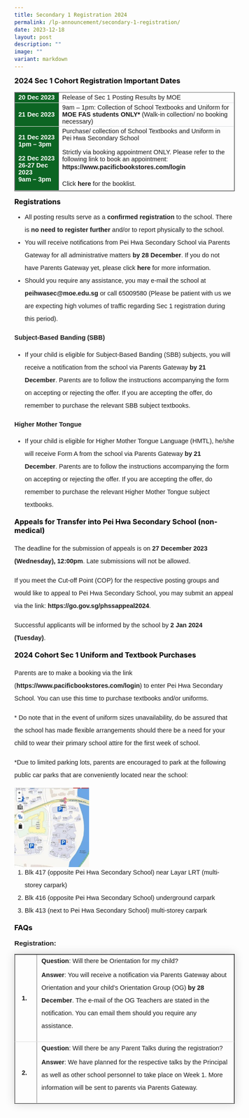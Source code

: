 ```yaml
---
title: Secondary 1 Registration 2024
permalink: /lp-announcement/secondary-1-registration/
date: 2023-12-18
layout: post
description: ""
image: ""
variant: markdown
---
```

<h3 style="margin-top:10px;font-weight: bold;color:#000000">2024 Sec 1 Cohort Registration Important Dates</h3>

<table border="1" style="width:100%;">
	<tbody>
		<tr>
			<td style="background-color:#0C6523;font-weight: bold; font-size: 14.5px; border: 1px solid #54585d; color:white;border-bottom: 1px solid #dddddd;width:20%;font-family:sans-serif;">20 Dec 2023</td>
			<td style="border: 1px solid #dddfe1;font-size: 14.5px;font-family:sans-serif;">Release of Sec 1 Posting Results by MOE</td>
		</tr>
		<tr>
			<td style="background-color:#0C6523; font-weight: bold; font-size: 14.5px;font-family:sans-serif; border: 1px solid #54585d; color:white;border-bottom: 1px solid #dddddd;">21 Dec 2023</td>
			<td style="border: 1px solid #dddfe1;font-size: 14.5px;font-family:sans-serif;">9am – 1pm: Collection of School Textbooks and Uniform for<strong style="font-family:sans-serif;"> MOE FAS students ONLY*</strong>
(Walk-in collection/ no booking necessary)</td>
		</tr>
		<tr>
			<td style="background-color:#0C6523; font-weight: bold; font-size: 14.5px;font-family:sans-serif; border: 1px solid #54585d; color:white;border-bottom: 1px solid #dddddd;">21 Dec 2023<br>1pm – 3pm<br><br>22 Dec 2023<br>
26-27 Dec 2023<br>9am – 3pm</td>
			<td style="border: 1px solid #dddfe1;font-size: 14.5px;font-family:sans-serif;">Purchase/ collection of School Textbooks and Uniform in Pei Hwa Secondary School<br><br>Strictly via booking appointment ONLY. Please refer to the following link to book an appointment: <a href="https://www.pacificbookstores.com/login" style="font-size:14.5px; line-height:1.5;font-family:sans-serif;font-weight:bold;text-decoration: none;">https://www.pacificbookstores.com/login</a><br><br> Click <a href="https://drive.google.com/file/d/1pWv7H3ThRsyANhPVBTYdWTQu0b4vCXPl/view?usp=drive_link" style="font-size:14.5px; line-height:1.5;font-family:sans-serif;font-weight:bold;text-decoration: none;">here</a> for the booklist. </td>
		</tr>
		
</tbody>
	</table>
	
<h3 style="margin-top:10px;font-weight: bold;color:#000000">Registrations</h3>
	
<ul style="margin-top:-5px;">
<li style="font-size:14.5px; line-height:2;font-family:sans-serif;">All posting results serve as a <strong style="font-family:sans-serif;">confirmed registration</strong> to the school.  There is <strong style="font-family:sans-serif;">no need to register further </strong> and/or to report physically to the school.</li>
<li style="font-size:14.5px; line-height:2;font-family:sans-serif;">You will receive notifications from Pei Hwa Secondary School via Parents Gateway for all administrative matters <strong style="font-family:sans-serif;"> by 28 December</strong>. If you do not have Parents Gateway yet, please click <a href="https://pg.moe.edu.sg/" style="font-size:14.5px; line-height:1.5;font-family:sans-serif;font-weight:bold;text-decoration: none;">here</a> for more information.</li>
<li style="font-size:14.5px; line-height:2;font-family:sans-serif;">Should you require any assistance, you may e-mail the school at <a href="mailto:peihwasec@moe.edu.sg" style="font-size:14.5px; line-height:1.5;font-family:sans-serif;font-weight:bold;text-decoration: none;">peihwasec@moe.edu.sg</a> or call 65009580 (Please be patient with us we are expecting high volumes of traffic regarding Sec 1 registration during this period).</li>
</ul>

<p style="margin-top:10px;font-size:14.5px; line-height:2;font-family:sans-serif;">	<strong style="font-family:sans-serif;">Subject-Based Banding (SBB)</strong></p>
	
<p style="margin-top:10px;font-size:14.5px; line-height:2;font-family:sans-serif;"></p><ul style="margin-top:-5px;">
<li style="font-size:14.5px; line-height:2;font-family:sans-serif;">If your child is eligible for Subject-Based Banding (SBB) subjects, you will receive a notification from the school via Parents Gateway <strong style="font-family:sans-serif;"> by 21 December</strong>.  Parents are to follow the instructions accompanying the form on accepting or rejecting the offer.  If you are accepting the offer, do remember to purchase the relevant SBB subject textbooks.</li>
</ul><p></p>

<p style="margin-top:10px;font-size:14.5px; line-height:2;font-family:sans-serif;">	<strong style="font-family:sans-serif;">Higher Mother Tongue</strong></p>
	
<p style="margin-top:10px;font-size:14.5px; line-height:2;font-family:sans-serif;"></p><ul style="margin-top:-5px;">
<li style="font-size:14.5px; line-height:2;font-family:sans-serif;">If your child is eligible for Higher Mother Tongue Language (HMTL), he/she will receive Form A from the school via Parents Gateway<strong style="font-family:sans-serif;"> by 21 December</strong>. Parents are to follow the instructions accompanying the form on accepting or rejecting the offer.  If you are accepting the offer, do remember to purchase the relevant Higher Mother Tongue subject textbooks. </li>
</ul><p></p>

<h3 style="margin-top:10px;font-weight: bold;color:#000000">Appeals for Transfer into Pei Hwa Secondary School (non-medical)</h3>
<p style="font-size:14.5px; line-height:2;margin-top:15px; font-family:sans-serif;">The deadline for the submission of appeals is on <strong style="font-family:sans-serif;">27 December 2023 (Wednesday), 12:00pm</strong>. Late submissions will not be allowed.</p>

<p style="font-size:14.5px; line-height:2;margin-top:15px; font-family:sans-serif;">If you meet the Cut-off Point (COP) for the respective posting groups and would like to appeal to Pei Hwa Secondary School, you may submit an appeal via the link: <a href="https://go.gov.sg/phssappeal2024" style="font-size:14.5px; line-height:1.5;font-family:sans-serif;font-weight:bold;text-decoration: none;">https://go.gov.sg/phssappeal2024</a>.</p>

<p style="font-size:14.5px; line-height:2;margin-top:15px; font-family:sans-serif;">Successful applicants will be informed by the school by <strong style="font-family:sans-serif;">2 Jan 2024 (Tuesday)</strong>.</p>


<h3 style="margin-top:10px;font-weight: bold;color:#000000">2024 Cohort Sec 1 Uniform and Textbook Purchases</h3>
<p style="font-size:14.5px; line-height:2;margin-top:15px; font-family:sans-serif;">Parents are to make a booking via the link (<a href="https://www.pacificbookstores.com/login" style="font-size:14.5px; line-height:1.5;font-family:sans-serif;font-weight:bold;text-decoration: none;">https://www.pacificbookstores.com/login</a>) to enter Pei Hwa Secondary School. You can use this time to purchase textbooks and/or uniforms.</p>
<p style="font-size:14.5px; line-height:2;margin-top:15px; font-family:sans-serif;">* Do note that in the event of uniform sizes unavailability, do be assured that the school has made flexible arrangements
should there be a need for your child to wear their primary school attire for the first week of school.</p>
<p style="font-size:14.5px; line-height:2;margin-top:15px; font-family:sans-serif;">*Due to limited parking lots, parents are encouraged to park at the following public car parks that are conveniently located
near the school:</p>
<img style="width: 34%;" src="/images/unnamed-3-285x300.jpg">
<ol style="margin-top:-5px;">
<li style="font-size:14.5px; line-height:2;font-family:sans-serif;">Blk 417 (opposite Pei Hwa Secondary School) near Layar LRT (multi-storey carpark)</li>
<li style="font-size:14.5px; line-height:2;font-family:sans-serif;">Blk 416 (opposite Pei Hwa Secondary School) underground carpark</li>
<li style="font-size:14.5px; line-height:2;font-family:sans-serif;">Blk 413 (next to Pei Hwa Secondary School) multi-storey carpark</li>
</ol>

<h3 style="margin-top:10px;font-weight: bold;color:#000000">FAQs</h3>
<p style="margin-top:15.5px;font-size:15.5px;"><strong style="font-family:sans-serif;">Registration:</strong></p>
<div>
<table border="1" style="border-collapse: collapse;margin: 15px 0;font-size: 14.5px; font-family: sans-serif;width:100%; box-shadow: 0 0 20px rgba(0, 0, 0, 0.15);">
<tbody>
<tr style="border-bottom: 1px solid #dddddd;">
<td style="padding: 20px 15px;font-family:sans-serif;width:10%;"><strong style="font-family:sans-serif;">1. </strong></td>
	<td style="padding: 6px 10px;font-size:14.5px;font-family:sans-serif;"><strong style="font-family:sans-serif;">Question</strong>: Will there be Orientation for my child?

<p style="margin-top:10px;font-size:14.5px; line-height:2;font-family:sans-serif;">	<strong style="font-family:sans-serif;">Answer</strong>:&nbsp;You will receive a notification via Parents Gateway about Orientation and your child’s Orientation Group (OG) <strong style="font-family:sans-serif;">by 28 December</strong>. The e-mail of the OG Teachers are stated in the
notification. You can email them should you require any assistance.</p></td>
</tr>
	
<tr style="border-bottom: 1px solid #dddddd;">
<td style="padding: 20px 15px;font-size:14.5px;font-family:sans-serif;"><strong style="font-family:sans-serif;">2.</strong></td>
	<td style="padding: 6px 10px;font-size:14.5px;font-family:sans-serif;"><strong style="font-family:sans-serif;">Question</strong>: Will there be any Parent Talks during the registration?
<p style="margin-top:10px;font-size:14.5px; line-height:2;font-family:sans-serif;"><strong style="font-family:sans-serif;">Answer</strong>:&nbsp;We have planned for the respective talks by the Principal as well as other school personnel to take place on Week 1. More information will be sent to parents via Parents Gateway.</p></td>
</tr>
	
	
</tbody>
</table></div>